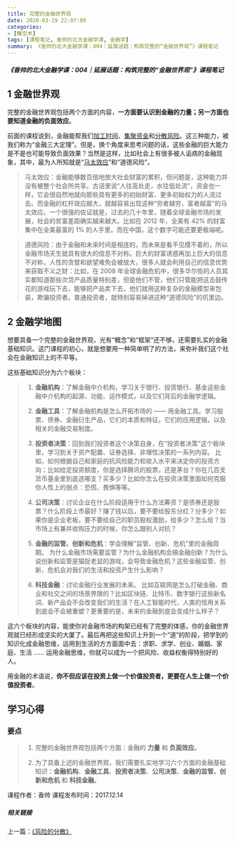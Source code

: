 ```yaml
---
title: 完整的金融世界观
date: 2020-03-19 22:07:09
categories:
- [舞空术]
tags: [课程笔记, 香帅的北大金融学课, 金融学]
summary: 《香帅的北大金融学课：004｜延展话题：构筑完整的“金融世界观”》课程笔记
---
```


##### 《香帅的北大金融学课：004｜延展话题：构筑完整的“金融世界观”》课程笔记

## 1 金融世界观

完整的金融世界观包括两个方面的内容，**一方面要认识到金融的力量；另一方面也要知道金融的负面效应**。

前面的课程说到，金融能帮我们[加工时间](/online-course-notes/xiang-shuai-de-bei-da-jin-rong-xue-ke/20171211_001-yi-wan-mei-jin-zeng-pin-li-de-mi-mi/)、[集聚资金](/online-course-notes/xiang-shuai-de-bei-da-jin-rong-xue-ke/20171212_002-nan-bei-zhan-zheng-zhong-de-di-er-zhan-chang/)和[分散风险](/online-course-notes/xiang-shuai-de-bei-da-jin-rong-xue-ke/20171213_003-xian-dai-ren-ru-he-di-yu-feng-xian/)。这三种能力，被我们称为“金融三大定理”。但是，换个角度来思考问题的话，这些金融的巨大能力是不是也可能导致负面效果？当然是这样，比如社会上有很多被人诟病的金融现象，其中，最为人所知就是“[马太效应](/tools/knowledge-handbook/#matthew-effect)”和“道德风险”。

> 马太效应：金融能够数百倍地放大社会财富的累积，但问题是，这种能力并没有被整个社会所共享。古话里说“人往高处走，水往低处流”，资金也一样，它会很自然地就向那些具有更多的初始财富、更多初始权力的人流过去。而金融的杠杆效应越大，就越容易出现这种“穷者越穷，富者越富”的马太效应。一个很强的佐证就是，过去的几十年里，随着全球金融市场的发展，社会的贫富差距确实越来越大。比如在 2012 年，全美有 42% 的财富集中在全美最富的 1% 的人手里。而在中国，这个数字可能还要更极端呢。

> 道德风险：由于金融和未来时间是相连的，而未来是看不见摸不着的，所以金融市场天生就具有很大的信息不对称。巨大的财富诱惑再加上巨大的信息不对称，人性的贪婪和欲望难免会被放大，很多人就会利用自己的信息优势来获取不义之财：比如，在 2008 年全球金融危机中，很多华尔街的人员其实都知道那些次贷产品质量特别差，但是他们不管，他们只管能把这击鼓传花的游戏玩下去，能够把产品卖下去，他们就用这种复杂的金融模型来包装，欺骗投资者。普通投资者，就特别容易掉进这种“道德风险”的坑里边。

## 2 金融学地图

想要具备一个完整的金融世界观，光有“概念”和“框架”还不够，还需要扎实的金融基础知识。这门课程的初心，就是想要用一种简单明了的方法，来弥补我们这个社会在金融知识上的不平等。

这些基础知识分为六个板块：

> 1. **金融机构**：了解金融中介机构，学习关于银行、投资银行、基金这些金融中介机构的起源、功能、运作模式，以及它们背后的金融学逻辑。
>
> 2. **金融工具**：了解金融机构是怎么开拓市场的 —— 用金融工具。学习股票、债券、金融衍生产品，它们的本质和特征，它们的应用逻辑，以及相关的金融交易制度。
>
> 3. **投资者决策**：回到我们投资者这个决策自身，在“投资者决策”这个板块里，学习到关于资产配置、证券选择、非理性决策的一系列内容。
> 比如，如何根据自己和家庭的抗风险能力和收入水平来决定你的投资方向；比如给定投资额度，你是选择腾讯的股票，还是茅台？你在几百支货币基金里到底选哪支？买多少？比如你怎么在投资决策里面如何克服你人性上的弱点：恐慌、畏惧等等。
>
> 4. **公司决策**：讨论企业在什么阶段适用于什么方法筹资？是债券还是股票？什么阶段上市最好？赚了钱以后，要不要给股东分红？分多少？如果你是企业老板，要不要给自己的职员股权激励，给多少？怎么给？当市场上有兼并收购压力的时候，你怎么跟别人对抗？
>
> 5. **金融的监管、创新和危机**：学会理解“监管、创新、危机”里的金融周期。
> 为什么金融市场需要监管？为什么金融机构会搞金融创新？为什么说创新和监管是猫捉老鼠的游戏，会导致金融危机？这些金融监管、创新、危机会对我们的生活和投资产生什么影响？
>
> 6. **科技金融**：讨论金融行业发展的未来。
> 比如互联网是怎么打破金融、商业和社交之间的场景界限的？比如区块链、比特币、数字银行这些新名词、新产品会不会改变我们的生活？在人工智能时代，人类的信用关系到底会不会被重塑？更重要的是，未来的金融到底会变成什么样子？

这六个板块的内容，能使你对金融市场的构架已经有了完整的体感，你的金融世界观就已经形成坚实的大厦了。最后再把这些知识上升到一个“道”的阶段，把学到的知识化成金融思维，运用到生活的方方面面中去：求职、求学、创业、婚姻、家庭、生活 …… 运用金融思维，你就可以成为一个把风险、收益权衡得特别好的人。

用金融的术语说，**你不但应该在投资上做一个价值投资者，更要在人生上做一个价值投资者**。

## 学习心得

### 要点

> 1. 完整的金融世界观包括两个方面：金融的 **力量** 和 **负面效应**。
>
> 2. 为了具备上述的金融世界观，我们需要扎实地学习六个方面的金融基础知识：**金融机构**、**金融工具**、**投资者决策**、**公司决策**、**金融的监管、创新和危机** 和 **科技金融**。


课程作者：香帅
课程发布时间：2017.12.14

##### 相关链接

上一篇：[《风险的分散》](/online-course-notes/xiang-shuai-de-bei-da-jin-rong-xue-ke/20171213_003-xian-dai-ren-ru-he-di-yu-feng-xian/)
